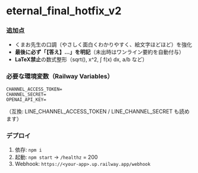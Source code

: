 # eternal_final_hotfix_v2

### 追加点
- くまお先生の口調（やさしく面白くわかりやすく、絵文字ほどほど）を強化
- **最後に必ず「【答え】…」を明記**（未出時はワンライン要約を自動付与）
- **LaTeX禁止**の数式整形（sqrt(), x^2, ∫ f(x) dx, a/b など）

### 必要な環境変数（Railway Variables）
```
CHANNEL_ACCESS_TOKEN=
CHANNEL_SECRET=
OPENAI_API_KEY=
```
（互換: LINE_CHANNEL_ACCESS_TOKEN / LINE_CHANNEL_SECRET も読めます）

### デプロイ
1) 依存: `npm i`  
2) 起動: `npm start` → `/healthz` = 200  
3) Webhook: `https://<your-app>.up.railway.app/webhook`